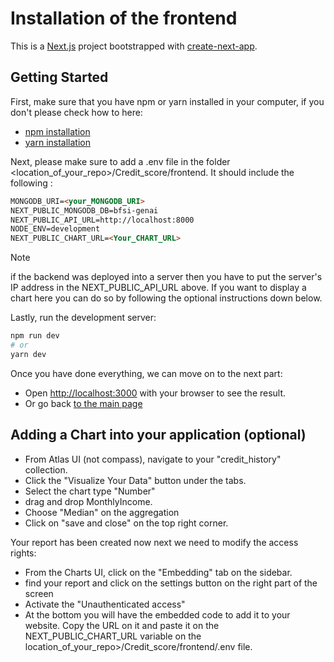 # Installation of the frontend

This is a [Next.js](https://nextjs.org/) project bootstrapped with [create-next-app](https://github.com/vercel/next.js/tree/canary/packages/create-next-app).

## Getting Started

First, make sure that you have npm or yarn installed in your computer, if you don't please check how to here:
- [npm installation](https://docs.npmjs.com/downloading-and-installing-node-js-and-npm)
- [yarn installation](https://classic.yarnpkg.com/lang/en/docs/install/#mac-stable)

Next, please make sure to add a .env file in the folder <location_of_your_repo>/Credit_score/frontend.
It should include the following :

```md
MONGODB_URI=<your_MONGODB_URI>
NEXT_PUBLIC_MONGODB_DB=bfsi-genai
NEXT_PUBLIC_API_URL=http://localhost:8000
NODE_ENV=development
NEXT_PUBLIC_CHART_URL=<Your_CHART_URL>
```

> [!Note]
> if the backend was deployed into a server then you have to put the server's IP address in the NEXT_PUBLIC_API_URL above.
> If you want to display a chart here you can do so by following the optional instructions down below.

Lastly, run the development server:

```bash
npm run dev
# or
yarn dev
```

Once you have done everything, we can move on to the next part:
- Open [http://localhost:3000](http://localhost:3000) with your browser to see the result.
- Or go back [to the main page](../)


## Adding a Chart into your application (optional)

- From Atlas UI (not compass), navigate to your "credit_history" collection.
- Click the "Visualize Your Data" button under the tabs.
- Select the chart type "Number"
- drag and drop MonthlyIncome.
- Choose "Median" on the aggregation
- Click on "save and close" on the top right corner.

Your report has been created now next we need to modify the access rights:
- From the Charts UI, click on the "Embedding" tab on the sidebar.
- find your report and click on the settings button on the right part of the screen
- Activate the "Unauthenticated access"
- At the bottom you will have the embedded code to add it to your website. Copy the URL on it and paste it on the NEXT_PUBLIC_CHART_URL variable on the location_of_your_repo>/Credit_score/frontend/.env file.
